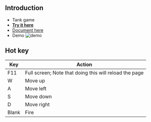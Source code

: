 ## Introduction
+ Tank game
+ **[Try it here](https://songwonderful.github.io/tank-game/)**
+ [Document here]()
+ Demo
![demo]()

## Hot key
|Key|Action|
|---|---|
|F11|Full screen; Note that doing this will reload the page|
|W|Move up|
|A|Move left|
|S|Move down|
|D|Move right|
|Blank|Fire|
